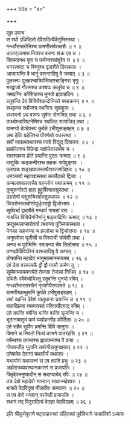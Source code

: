 +++
title = "४०"

+++

सूत उवाच  
स रथो ऽधिष्ठितो देवैरादित्यैर्वसुभिस्तथा ।  
गन्धर्वैरप्सरोभिश्च ग्रामणीसर्पराक्षसैः ॥ १ ॥  
धातार्ऽयमाथ मित्रश्च वरुणः शक्र एव च ।  
विवस्वानथ पूषा च पर्जन्यश्चांशुरेव च ॥ २ ॥  
भगस्त्वष्टा च विष्णुश्च द्वादशैते दिवाकराः ।  
आप्यायन्ति वै भानुं वसन्तादिषु वै क्रमात् ॥ ३ ॥  
पुलस्त्यः पुलहश्चात्रिर्वसिष्ठश्चाङ्गिरा भृगुः ।  
भरद्वाजो गौतमश्च कश्यपः क्रतुरेव च ॥ ४ ॥  
जमदग्निः कौशिकश्च मुनयो ब्रह्मवादिनः ।  
स्तुवन्ति देवं विविधैश्छन्दोभिस्ते यथाक्रमम् ॥ ५ ॥  
रथकृच्च रथौज्श्च रथचित्रः सुबाहुकः ।  
रथस्वनो ऽथ वरुणः सुषेणः सेनजित् तथा ॥ ६ ॥  
तार्क्ष्यश्चारिष्टनेमिश्च रथजित् सत्यजित् तथा ।  
ग्रामण्यो देवदेवस्य कुर्वते ऽभीशुसङ्ग्रहम् ॥ ७ ॥  
अथ हेतिः प्रहेतिश्च पौरुषेयो वधस्तथा ।  
सर्पो व्याघ्रस्तथापश्च वातो विद्युद् दिवाकरः ॥ ८ ॥  
ब्रह्मोपेतश्च विप्रेन्द्रा यज्ञोपेतस्तथैव च ।  
राक्षसप्रवरा ह्येते प्रयान्ति पुरतः क्रमात् ॥ ९ ॥  
वासुकिः कङ्कनीरश्च तक्षकः सर्पपुङ्गवः ।  
एलापत्रः शङ्खपालस्तथैरावतसञ्ज्ञितः ॥ १० ॥  
धनञ्जयो महापद्मस्तथा कर्कोटको द्विजाः ।  
कम्बलाश्वतरश्चैव वहन्त्येनं यथाक्रमम् ॥ ११ ॥  
तुम्बुरुर्नारदो हाहा हूहूर्विश्वावसुस्तथा ।  
उग्रसेनो वसुरुचिरर्वावसुरथापरः ॥ १२ ॥  
चित्रसेनस्तथोर्णायुर्धृतराष्ट्रो द्विजोत्तमाः ।  
सूर्यवर्चा द्वादशैते गन्धर्वा गायतां वराः ।  
गायन्ति विविधैर्गानैर्भानुं षड्जादिभिः क्रमात् ॥ १३ ॥  
क्रतुस्थलाप्सरोवर्या तथान्या पुञ्जिकस्थला ।  
मेनका सहजन्या च प्रम्लोचा च द्विजोत्तमाः ॥ १४ ॥  
अनुम्लोचा घृतीची च विश्वाची चोर्वशी तथा ।  
अन्या च पूर्वचित्तिः स्यादन्या चैव तिलोत्तमा ॥ १५ ॥  
ताण्डवैर्विविधैरेनं वसन्तादिषु वै क्रमात् ।  
तोषयन्ति महादेवं भानुमात्मानमव्ययम् ॥ १६ ॥  
एवं देवा वसन्त्यर्के द्वौ द्वौ मासौ क्रमेण तु ।  
सूर्यमाप्याययन्त्येते तेजसा तेजसां निधिम् ॥ १७ ॥  
ग्रथितैः स्वैर्वचोभिस्तु स्तुवन्ति मुनयो रविम् ।  
गन्धर्वाप्सरसश्चैनं नृत्यगेयैरुपासते ॥ १८ ॥  
ग्रामणीयक्षभूतानि कुर्वते ऽभीषुसङ्ग्रहम् ।  
सर्पा वहन्ति देवेशं यातुधानाः प्रयान्ति च ॥ १९ ॥  
बालखिल्या नयन्त्यस्तं परिवार्योदयाद् रविम् ।  
एते तपन्ति वर्षन्ति भान्ति वान्ति सृजन्ति च ।  
भूतानामशुभं कर्म व्यपोहन्तीह कीर्तिताः ॥ २० ॥  
एते सहैव सूर्येण भ्रमन्ति दिवि सानुगाः ।  
विमाने च स्थितो नित्यं कामगे वातरंहसि ॥ २१ ॥  
वर्षन्तश्च तपन्तश्च ह्लादयन्तश्च वै प्रजाः ।  
गोपयन्तीह भूतानि सर्वाणीहायुगक्षयात् ॥ २२ ॥  
एतेषामेव देवानां यथावीर्यं यथातपः ।  
यथायोगं यथासत्त्वं स एष तपति प्रभुः ॥ २३ ॥  
अहोरात्रव्यवस्थानकारणं स प्रजापतिः ।  
पितृदेवमनुष्यादीन् स सदाप्यायेद् रविः ॥ २४ ॥  
तत्र देवो महादेवो भास्वान् साक्षान्महेश्वरः ।  
भासते वेदविदुषां नीलग्रीवः सनातनः ॥ २५ ॥  
स एष देवो भगवान् परमेष्ठी प्रजापतिः ।  
स्थानं तद् विदुरादित्यं वेदज्ञा वेदविग्रहम् ॥ २६ ॥  
    
इति श्रीकूर्मपुराणे षट्साहस्त्र्यां संहितायां पूर्वविभागे चत्वारिशो ऽध्यायः
